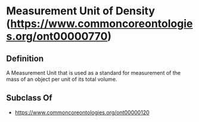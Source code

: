 # Measurement Unit of Density (https://www.commoncoreontologies.org/ont00000770)

## Definition
A Measurement Unit that is used as a standard for measurement of the mass of an object per unit of its total volume.

## Subclass Of
- https://www.commoncoreontologies.org/ont00000120

